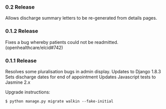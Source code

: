 ### 0.2 Release

Allows discharge summary letters to be re-generated from details pages.

### 0.1.2 Release

Fixes a bug whereby patients could not be readmitted. (openhealthcare/elcid#742)

### 0.1.1 Release

Resolves some pluralisation bugs in admin display.
Updates to Django 1.8.3
Sets discharge dates for end of appointment
Updates Javascript tests to Jasmine 2.x

Upgrade instructions:

    $ python manage.py migrate walkin --fake-initial
